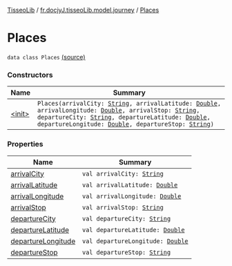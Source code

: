 [TisseoLib](../../index.md) / [fr.docjyJ.tisseoLib.model.journey](../index.md) / [Places](./index.md)

# Places

`data class Places` [(source)](https://github.com/docjyj/tisseoLib/tree/master/src/main/kotlin/fr/docjyJ/tisseoLib/model/journey/Places.kt#L6)

### Constructors

| Name | Summary |
|---|---|
| [&lt;init&gt;](-init-.md) | `Places(arrivalCity: `[`String`](https://kotlinlang.org/api/latest/jvm/stdlib/kotlin/-string/index.html)`, arrivalLatitude: `[`Double`](https://kotlinlang.org/api/latest/jvm/stdlib/kotlin/-double/index.html)`, arrivalLongitude: `[`Double`](https://kotlinlang.org/api/latest/jvm/stdlib/kotlin/-double/index.html)`, arrivalStop: `[`String`](https://kotlinlang.org/api/latest/jvm/stdlib/kotlin/-string/index.html)`, departureCity: `[`String`](https://kotlinlang.org/api/latest/jvm/stdlib/kotlin/-string/index.html)`, departureLatitude: `[`Double`](https://kotlinlang.org/api/latest/jvm/stdlib/kotlin/-double/index.html)`, departureLongitude: `[`Double`](https://kotlinlang.org/api/latest/jvm/stdlib/kotlin/-double/index.html)`, departureStop: `[`String`](https://kotlinlang.org/api/latest/jvm/stdlib/kotlin/-string/index.html)`)` |

### Properties

| Name | Summary |
|---|---|
| [arrivalCity](arrival-city.md) | `val arrivalCity: `[`String`](https://kotlinlang.org/api/latest/jvm/stdlib/kotlin/-string/index.html) |
| [arrivalLatitude](arrival-latitude.md) | `val arrivalLatitude: `[`Double`](https://kotlinlang.org/api/latest/jvm/stdlib/kotlin/-double/index.html) |
| [arrivalLongitude](arrival-longitude.md) | `val arrivalLongitude: `[`Double`](https://kotlinlang.org/api/latest/jvm/stdlib/kotlin/-double/index.html) |
| [arrivalStop](arrival-stop.md) | `val arrivalStop: `[`String`](https://kotlinlang.org/api/latest/jvm/stdlib/kotlin/-string/index.html) |
| [departureCity](departure-city.md) | `val departureCity: `[`String`](https://kotlinlang.org/api/latest/jvm/stdlib/kotlin/-string/index.html) |
| [departureLatitude](departure-latitude.md) | `val departureLatitude: `[`Double`](https://kotlinlang.org/api/latest/jvm/stdlib/kotlin/-double/index.html) |
| [departureLongitude](departure-longitude.md) | `val departureLongitude: `[`Double`](https://kotlinlang.org/api/latest/jvm/stdlib/kotlin/-double/index.html) |
| [departureStop](departure-stop.md) | `val departureStop: `[`String`](https://kotlinlang.org/api/latest/jvm/stdlib/kotlin/-string/index.html) |
